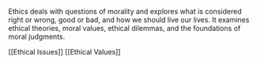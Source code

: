 Ethics deals with questions of morality and explores what is considered right or wrong, good or bad, and how we should live our lives. It examines ethical theories, moral values, ethical dilemmas, and the foundations of moral judgments.

[[Ethical Issues]]
[[Ethical Values]] 
